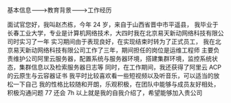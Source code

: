 基本信息--->教育背景--->工作经历

面试官您好，我叫赵杰栋，今年 24 岁，来自于山西省晋中市平遥县，
我毕业于长春工业大学，专业是计算机网络技术，大四时我在北京易天新动网络科技有限公司时实习了一年
实习期间由于表现良好，在实现结束时转为了正式员工，
我在北京易天新动网络科技有限公司工作了三年，期间担任的岗位是运维工程师
主要负责维护公司阿里云服务器，配置系统与服务器环境，搭建集群环境，监控系统状态，集群信息以及检索服务器日志等
同时，在工作期间，我还获得了阿里云 ACP 的云原生与云容器证书
我平时比较喜欢看一些短视频以及听音乐，可以适当的放松一下自己
我的性格比较随和开朗，乐观积极，在团队中能够与成员友好相处，积极沟通问题 77 还会 7h
以上就是我的自我介绍了，希望能够加入贵公司
